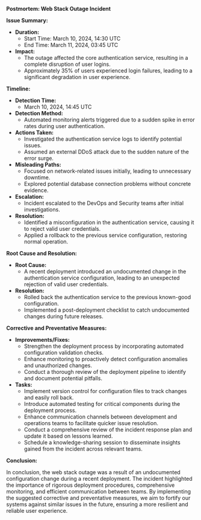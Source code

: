 **Postmortem: Web Stack Outage Incident**

**Issue Summary:**

- **Duration:** 
  - Start Time: March 10, 2024, 14:30 UTC
  - End Time: March 11, 2024, 03:45 UTC
- **Impact:**
  - The outage affected the core authentication service, resulting in a complete disruption of user logins.
  - Approximately 35% of users experienced login failures, leading to a significant degradation in user experience.

**Timeline:**

- **Detection Time:**
  - March 10, 2024, 14:45 UTC
- **Detection Method:**
  - Automated monitoring alerts triggered due to a sudden spike in error rates during user authentication.
- **Actions Taken:**
  - Investigated the authentication service logs to identify potential issues.
  - Assumed an external DDoS attack due to the sudden nature of the error surge.
- **Misleading Paths:**
  - Focused on network-related issues initially, leading to unnecessary downtime.
  - Explored potential database connection problems without concrete evidence.
- **Escalation:**
  - Incident escalated to the DevOps and Security teams after initial investigations.
- **Resolution:**
  - Identified a misconfiguration in the authentication service, causing it to reject valid user credentials.
  - Applied a rollback to the previous service configuration, restoring normal operation.

**Root Cause and Resolution:**

- **Root Cause:**
  - A recent deployment introduced an undocumented change in the authentication service configuration, leading to an unexpected rejection of valid user credentials.
- **Resolution:**
  - Rolled back the authentication service to the previous known-good configuration.
  - Implemented a post-deployment checklist to catch undocumented changes during future releases.

**Corrective and Preventative Measures:**

- **Improvements/Fixes:**
  - Strengthen the deployment process by incorporating automated configuration validation checks.
  - Enhance monitoring to proactively detect configuration anomalies and unauthorized changes.
  - Conduct a thorough review of the deployment pipeline to identify and document potential pitfalls.
- **Tasks:**
  - Implement version control for configuration files to track changes and easily roll back.
  - Introduce automated testing for critical components during the deployment process.
  - Enhance communication channels between development and operations teams to facilitate quicker issue resolution.
  - Conduct a comprehensive review of the incident response plan and update it based on lessons learned.
  - Schedule a knowledge-sharing session to disseminate insights gained from the incident across relevant teams.

**Conclusion:**

In conclusion, the web stack outage was a result of an undocumented configuration change during a recent deployment. The incident highlighted the importance of rigorous deployment procedures, comprehensive monitoring, and efficient communication between teams. By implementing the suggested corrective and preventative measures, we aim to fortify our systems against similar issues in the future, ensuring a more resilient and reliable user experience.